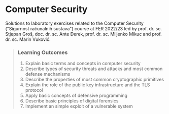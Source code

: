 # Computer Security
Solutions to laboratory exercises related to the Computer Security ("Sigurnost računalnih sustava") course at FER 2022/23 led by prof. dr. sc. Stjepan Groš, doc. dr. sc. Ante Đerek, prof. dr. sc. Miljenko Mikuc and prof. dr. sc. Marin Vuković.
> ### Learning Outcomes
> 1. Explain basic terms and concepts in computer security
> 2. Describe types of security threats and attacks and most common defense mechanisms
> 3. Describe the properties of most common cryptographic primitives
> 4. Explain the role of the public key infrastructure and the TLS protocol
> 5. Apply basic concepts of defensive programming
> 6. Describe basic principles of digital forensics
> 7. Implement an simple exploit of a vulnerable system
